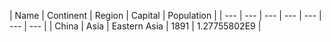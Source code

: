 | Name | Continent | Region | Capital | Population | 
| --- | --- | --- | --- | --- | --- | --- |
| China | Asia | Eastern Asia | 1891 | 1.27755802E9 |

